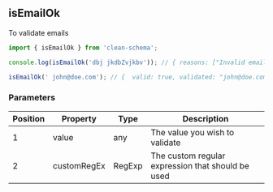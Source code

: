 ## isEmailOk

To validate emails

```ts
import { isEmailOk } from 'clean-schema';

console.log(isEmailOk('dbj jkdbZvjkbv')); // { reasons: ["Invalid email"], valid: false }

isEmailOk(' john@doe.com'); // {  valid: true, validated: "john@doe.com" }
```

### Parameters

| Position | Property    | Type   | Description                                       |
| -------- | ----------- | ------ | ------------------------------------------------- |
| 1        | value       | any    | The value you wish to validate                    |
| 2        | customRegEx | RegExp | The custom regular expression that should be used |
